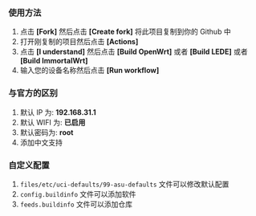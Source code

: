 ### 使用方法
1. 点击 **[Fork]** 然后点击 **[Create fork]** 将此项目复制到你的 Github 中
2. 打开刚复制的项目然后点击 **[Actions]**
3. 点击 **[I understand]** 然后点击 **[Build OpenWrt]** 或者 **[Build LEDE]** 或者 **[Build ImmortalWrt]**
4. 输入您的设备名称然后点击 **[Run workflow]**

### 与官方的区别
1. 默认 IP 为: **192.168.31.1**
2. 默认 WIFI 为: **已启用**
3. 默认密码为: **root**
4. 添加中文支持

### 自定义配置
1. `files/etc/uci-defaults/99-asu-defaults` 文件可以修改默认配置
2. `config.buildinfo` 文件可以添加软件
3. `feeds.buildinfo` 文件可以添加仓库
